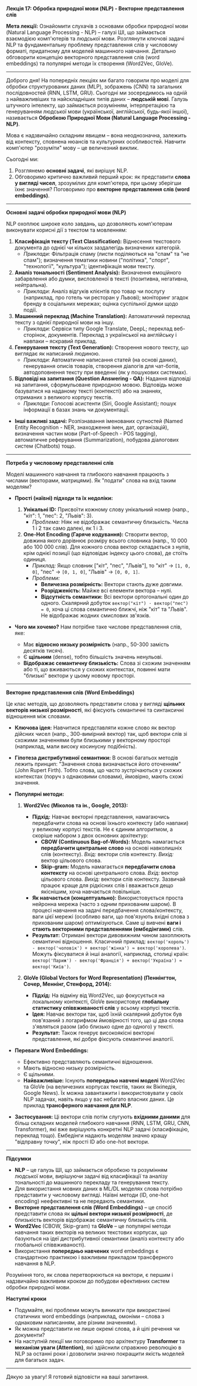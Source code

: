 **Лекція 17: Обробка природної мови (NLP) - Векторне представлення слів**

**Мета лекції:** Ознайомити слухачів з основами обробки природної мови (Natural Language Processing - NLP) – галузі ШІ, що займається взаємодією комп'ютерів та людської мови. Розглянути ключові задачі NLP та фундаментальну проблему представлення слів у числовому форматі, придатному для моделей машинного навчання. Детально обговорити концепцію векторного представлення слів (word embeddings) та популярні методи їх створення (Word2Vec, GloVe).

---

Доброго дня! На попередніх лекціях ми багато говорили про моделі для обробки структурованих даних (MLP), зображень (CNN) та загальних послідовностей (RNN, LSTM, GRU). Сьогодні ми зосередимось на одній з найважливіших та найскладніших типів даних – **людській мові**. Галузь штучного інтелекту, що займається розумінням, інтерпретацією та генеруванням людської мови (української, англійської, будь-якої іншої), називається **Обробкою Природної Мови (Natural Language Processing - NLP)**.

Мова є надзвичайно складним явищем – вона неоднозначна, залежить від контексту, сповнена нюансів та культурних особливостей. Навчити комп'ютер "розуміти" мову – це величезний виклик.

Сьогодні ми:

1.  Розглянемо **основні задачі**, які вирішує NLP.
2.  Обговоримо критично важливий перший крок: як представити **слова у вигляді чисел**, зрозумілих для комп'ютера, при цьому зберігши їхнє значення? Поговоримо про **векторне представлення слів (word embeddings)**.

---

**Основні задачі обробки природної мови (NLP)**

NLP охоплює широке коло завдань, що дозволяють комп'ютерам виконувати корисні дії з текстом та мовленням:

1.  **Класифікація тексту (Text Classification):** Віднесення текстового документа до однієї чи кількох заздалегідь визначених категорій.
    * *Приклади:* Фільтрація спаму (листи поділяються на "спам" та "не спам"); визначення тематики новини ("політика", "спорт", "технології", "культура"); ідентифікація мови тексту.
2.  **Аналіз тональності (Sentiment Analysis):** Визначення емоційного забарвлення або думки, висловленої в тексті (позитивна, негативна, нейтральна).
    * *Приклади:* Аналіз відгуків клієнтів про товар чи послугу (наприклад, про готель чи ресторан у Львові); моніторинг згадок бренду в соціальних мережах; оцінка суспільної думки щодо події.
3.  **Машинний переклад (Machine Translation):** Автоматичний переклад тексту з однієї природної мови на іншу.
    * *Приклади:* Сервіси типу Google Translate, DeepL; переклад веб-сторінок, документів. Переклад з української на англійську і навпаки – яскравий приклад.
4.  **Генерування тексту (Text Generation):** Створення нового тексту, що виглядає як написаний людиною.
    * *Приклади:* Автоматичне написання статей (на основі даних), генерування описів товарів, створення діалогів для чат-ботів, автодоповнення тексту при введенні (як у пошукових системах).
5.  **Відповіді на запитання (Question Answering - QA):** Надання відповіді на запитання, сформульоване природною мовою. Відповідь може базуватися на наданому тексті (контексті) або на знаннях, отриманих з великого корпусу текстів.
    * *Приклади:* Голосові асистенти (Siri, Google Assistant); пошук інформації в базах знань чи документації.

* **Інші важливі задачі:** Розпізнавання іменованих сутностей (Named Entity Recognition - NER, знаходження імен, дат, організацій), визначення частин мови (Part-of-Speech - POS tagging), автоматичне реферування (Summarization), побудова діалогових систем (Chatbots) тощо.

---

**Потреба у числовому представленні слів**

Моделі машинного навчання та глибокого навчання працюють з числами (векторами, матрицями). Як "подати" слова на вхід таким моделям?

* **Прості (наївні) підходи та їх недоліки:**
    1.  **Унікальні ID:** Присвоїти кожному слову унікальний номер (напр., "кіт": 1, "пес": 2, "Львів": 3).
        * *Проблема:* Ніяк не відображає семантичну близькість. Числа 1 і 2 так само далекі, як 1 і 3.
    2.  **One-Hot Encoding (Гаряче кодування):** Створити вектор, довжина якого дорівнює розміру всього словника (напр., 10 000 або 100 000 слів). Для кожного слова вектор складається з нулів, крім однієї позиції (що відповідає індексу цього слова), де стоїть одиниця.
        * *Приклад:* Якщо словник ["кіт", "пес", "Львів"], то "кіт" -> `[1, 0, 0]`, "пес" -> `[0, 1, 0]`, "Львів" -> `[0, 0, 1]`.
        * *Проблеми:*
            * **Величезна розмірність:** Вектори стають дуже довгими.
            * **Розрідженість:** Майже всі елементи вектора – нулі.
            * **Відсутність семантики:** Всі вектори ортогональні один до одного. Скалярний добуток `вектор("кіт") · вектор("пес") = 0`, хоча ці слова семантично ближчі, ніж "кіт" та "Львів". Не відображає жодних смислових зв'язків.

* **Чого ми хочемо?** Нам потрібне таке числове представлення слів, яке:
    * Має **відносно низьку розмірність** (напр., 50-300 замість десятків тисяч).
    * Є **щільним** (dense), тобто більшість значень ненульові.
    * **Відображає семантичну близькість:** Слова зі схожим значенням або ті, що вживаються у схожих контекстах, повинні мати "близькі" вектори у цьому новому просторі.

---

**Векторне представлення слів (Word Embeddings)**

Це клас методів, що дозволяють представити слова у вигляді **щільних векторів низької розмірності**, які фіксують семантичні та синтаксичні відношення між словами.

* **Ключова ідея:** Навчитися представляти кожне слово як вектор дійсних чисел (напр., 300-вимірний вектор) так, щоб вектори слів зі схожими значеннями були близькими у векторному просторі (наприклад, мали високу косинусну подібність).

* **Гіпотеза дистрибутивної семантики:** В основі багатьох методів лежить принцип: "Значення слова визначається його оточенням" (John Rupert Firth). Тобто слова, що часто зустрічаються у схожих контекстах (поруч з однаковими словами), ймовірно, мають схожі значення.

* **Популярні методи:**

    1.  **Word2Vec (Міколов та ін., Google, 2013):**
        * **Підхід:** Навчає векторні представлення, намагаючись передбачити слова на основі їхнього контексту (або навпаки) у великому корпусі текстів. Не є єдиним алгоритмом, а скоріше набором з двох основних архітектур:
            * **CBOW (Continuous Bag-of-Words):** Модель намагається **передбачити центральне слово** на основі навколишніх слів (контексту). *Вхід:* вектори слів контексту. *Вихід:* вектор цільового слова.
            * **Skip-gram:** Модель намагається **передбачити слова контексту** на основі центрального слова. *Вхід:* вектор цільового слова. *Вихід:* вектори слів контексту. Зазвичай працює краще для рідкісних слів і вважається дещо якіснішим, хоча навчається повільніше.
        * **Як навчається (концептуально):** Використовується проста нейронна мережа (часто з одним прихованим шаром). В процесі навчання на задачі передбачення слова/контексту, ваги цієї мережі (особливо ваги, що пов'язують вхідні слова з прихованим шаром) оптимізуються. Саме ці вивчені **ваги і стають векторними представленнями (ембедінгами)** слів.
        * **Результат:** Отримані вектори дивовижним чином захоплюють семантичні відношення. Класичний приклад: `вектор('король') - вектор('чоловік') + вектор('жінка') ≈ вектор('королева')`. Можуть фіксуватися й інші аналогії, наприклад, столиці країн: `вектор('Париж') - вектор('Франція') + вектор('Україна') ≈ вектор('Київ')`.

    2.  **GloVe (Global Vectors for Word Representation) (Пеннінгтон, Сочер, Меннінг, Стенфорд, 2014):**
        * **Підхід:** На відміну від Word2Vec, що фокусується на локальному контексті, GloVe використовує **глобальну статистику співвживаності слів** у всьому корпусі текстів.
        * **Ідея:** Навчає вектори так, щоб їхній скалярний добуток був пов'язаний з логарифмом ймовірності того, що ці два слова з'являться разом (або близько одне до одного) у тексті.
        * **Результат:** Також генерує високоякісні векторні представлення, які добре фіксують семантичні аналогії.

* **Переваги Word Embeddings:**
    * Ефективно представляють семантичні відношення.
    * Мають відносно низьку розмірність.
    * Є щільними.
    * **Найважливіше:** Існують **попередньо навчені моделі** Word2Vec та GloVe (на величезних корпусах текстів, таких як Вікіпедія, Google News). Їх можна завантажити і використовувати у своїх NLP задачах, навіть якщо у вас небагато власних даних. Це приклад **трансферного навчання для NLP**.

* **Застосування:** Ці вектори слів потім слугують **вхідними даними** для більш складних моделей глибокого навчання (RNN, LSTM, GRU, CNN, Transformer), які вже вирішують конкретні NLP задачі (класифікацію, переклад тощо). Ембедінги надають моделям значно кращу "відправну точку", ніж прості ID або one-hot вектори.

---

**Підсумки**

* **NLP** – це галузь ШІ, що займається обробкою та розумінням людської мови, вирішуючи задачі від класифікації та аналізу тональності до машинного перекладу та генерування тексту.
* Для використання мовних даних в ML/DL моделях слова потрібно представити у числовому вигляді. Наївні методи (ID, one-hot encoding) неефективні та не передають семантики.
* **Векторне представлення слів (Word Embeddings)** – це спосіб представити слова як **щільні вектори низької розмірності**, де близькість векторів відображає семантичну близькість слів.
* **Word2Vec** (CBOW, Skip-gram) та **GloVe** – це популярні методи навчання таких векторів на великих текстових корпусах, що базуються на ідеї дистрибутивної семантики (аналіз контексту або глобальної співвживаності).
* Використання **попередньо навчених** word embeddings є стандартною практикою і важливим прикладом трансферного навчання в NLP.

Розуміння того, як слова перетворюються на вектори, є першим і надзвичайно важливим кроком до побудови ефективних систем обробки природної мови.

**Наступні кроки**

* Подумайте, які проблеми можуть виникати при використанні статичних word embeddings (наприклад, омоніми – слова з однаковим написанням, але різним значенням).
* Як можна представити не лише окремі слова, а й цілі речення чи документи?
* На наступній лекції ми поговоримо про архітектуру **Transformer** та **механізм уваги (Attention)**, які здійснили справжню революцію в NLP за останні роки і дозволили значно покращити якість моделей для багатьох задач.

---

Дякую за увагу! Я готовий відповісти на ваші запитання.
